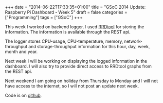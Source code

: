 +++
date = "2014-06-22T17:33:35+01:00"
title = "GSoC 2014 Update: Raspberry Pi Dashboard - Week 5"
draft = false
categories = ["Programming"]
tags = ["GSoC"]
+++

This week I worked on backend logger. I used [RRDtool](http://oss.oetiker.ch/rrdtool/index.en.html) for storing the information. The information is available through the REST api.

The logger stores CPU-usage, CPU-temperature, memory, network-throughput and storage-throughput information for this hour, day, week, month and year.

Next week I will be working on displaying the logged information in the dashboard. I will also try to provide direct access to RRDtool graphs from the REST api.

Next weekend I am going on holiday from Thursday to Monday and I will not have access to the internet, so I will not post an update next week.

Code is on [github](https://github.com/matematik7/duda-raspberry).
